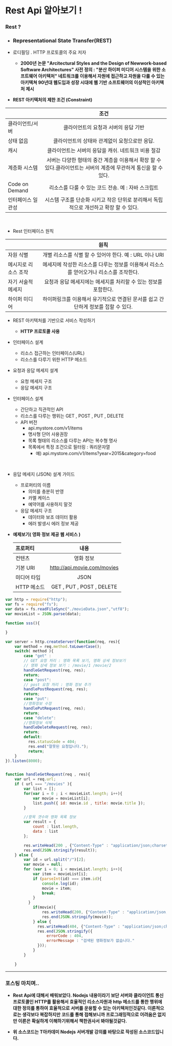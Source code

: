 # Rest Api 알아보기 !

### Rest ?
- ### Representational State Transfer(REST)

- 로디필딩 . HTTP 프로토콜의 주요 저자
  - __2000년 논문
"Arcitectural Styles and the Design of Newwork-based Software Architectures"
사전 정의 : "분산 하이퍼 미디어 시스템을 위한 소프트웨어 아키텍처"
네트워크를 이용해서 자원에 접근하고 자원을 다룰 수 있는 아키텍쳐
90년대 웹도입과 성장 시대에 웹 기반 소프트웨어의 이상적인 아키텍처 제시__


- __REST 아키텍처의 제한 조건 (Constraint)__

| | 조건 |
| :------------ | :-----------: |
| 클라이언트/서버  | 클라이언트의 요청과 서버의 응답 기반 |
| 상태 없음   |  클라이언트의 상태와 관계없이 요청으로만 응답. |
| 캐시   | 클라이언트는 서버의 응답을 캐쉬. 네트워크 비용 절감  |
| 계층화 시스템 | 서버는 다양한 형태의 중간 계층을 이용해서 확장 할 수 있다.클라이언트는 서버의 계층에 무관하게 통신을 할 수 있다. |
| Code on Demand  | 리소스를 다룰 수 있는 코드 전송. 예 : 자바 스크립트  |
| 인터페이스 일관성  | 시스템 구조를 단순화 시키고 작은 단위로 분리해서 독립적으로 개선하고 확장 할 수 있다.  |

<br>

- Rest 인터페이스 원칙

| | 원칙 |
| :------------ | :-----------: |
| 자원 식별  | 개별 리소스를 식별 할 수 있어야 한다. 예 : URL 이나 URI |
| 메시지로 리소스 조작   |  메세지에 작성한 리소스를 다루는 정보를 이용해서 리소스를 얻어오거나 리소스를 조작한다. |
| 자기 서술적 메세지 | 요청과 응답 메세지에는 메세지를 처리할 수 있는 정보를 포함한다.  |
| 하이퍼 미디어 | 하이퍼링크를 이용해서 유기적으로 연결된 문서를 쉽고 간단하게 정보를 접할 수 있다. |


- REST 아키텍처를 기반으로 서비스 작성하기
  - __HTTP 프로토콜 사용__



- 인터페이스 설계
  - 리소스 접근하는 인터페이스(URL)
  - 리소스를 다루기 위한 HTTP 메소드



- 요청과 응답 메세지 설계
  - 요청 메세지 구조
  - 응답 메세지 구조



- 인터페이스 설계
  - 간단하고 직관적인 API
  - 리소스를 다루는 행위는 GET , POST , PUT , DELETE
  - API 버전
    - api.mystore.com/v1/items
    - 명사형 단어 사용권장
    - 목록 형태의 리소스를 다루는 API는 복수형 명사
    - 목록에서 특정 조건으로 필터링 : 쿼리문자열
        - 예) api.mystore.com/v1/items?year=2015&category=food

<br>

- 응답 메세지 (JSON) 설계 가이드
  - 프로퍼티의 이름
    - 의미를 충분히 반영
    - 카멜 케이스
    - 예약어를 사용하지 말것
  - 응답 메세지 구조
    - 데이터와 보조 데이터 활용
    - 에러 발생시 에러 정보 제공


- __예제보기( 영화 정보 제공 웹 서비스 )__

  | 프로퍼티 | 내용 |
  | :------------ | :-----------: |
  | 컨텐츠  | 영화 정보 |
  | 기본 URI   |  http://api.movie.com/movies |
  | 미디어 타입  |  JSON  |
  |  HTTP 메소드 | GET , PUT , POST , DELETE |

```javascript
var http = require("http");
var fs = require("fs");
var data = fs.readFileSync("./movieData.json","utf8");
var movieList = JSON.parse(data);

function sss(){

}

var server = http.createServer(function(req, res){
    var method = req.method.toLowerCase();
    switch( method ){
        case "get" :
        // GET 요청 처리 : 영화 목록 보기, 영화 상세 정보보기
        // 영화 상세 정보 보기 : /movie/1 /movie/2
        handleGetRequest(req, res);
        return;
        case "post":
        // post 요청 처리 : 영화 정보 추가
        handlePostRequest(req, res);
        return;
        case "put":
        //영화정보 수정
        handlePutRequest(req, res);
        return;
        case "delete":
        //영화정보 삭제
        handleDeleteRequest(req, res);
        return;
        default:
          res.statusCode = 404;
          res.end("잘못된 요청입니다.");
          return;
    }
}).listen(8000);


function handleGetRequest(req , res){
    var url = req.url;
    if ( url === "/movies" ){
        var list = [];
        for(var i = 0 ; i < movieList.length; i++){
            var movie = movieList[i];
            list.push({ id: movie.id , title: movie.title });
        }

        //항목 갯수와 영화 목록 정보
        var result = {
            count : list.length,
            data : list
        };

        res.writeHead(200 , {"Content-Type" : "application/json;charset=utf-8"});
        res.end(JSON.stringify(result));
    } else {
        var id = url.split("/")[2];
        var movie = null;
        for (var i = 0; i < movieList.length; i++){
            var item = movieList[i];
            if (parseInt(id) === item.id){
                console.log(id);
                movie = item;
                break;
            }
          }
            if(movie){
                res.writeHead(200, {"Content-Type" : "application/json;charset=utf-8"});
                res.end(JSON.stringify(movie));
            } else {
              res.writeHead(404, {"Content-Type" : "application/json;charset=utf-8"});
              res.end(JSON.stringify({
                  errorCode : 404,
                  errorMessage : "검색된 영화정보가 없습니다."
              }));
            }
        }

    }
```


---

### 포스팅 마치며..

  - __Rest Api에 대해서 배워보았다. Nodejs 내용이라기 보단 서버와 클라이언트 통신 프로토콜인 HTTP를 활용해서 효율적인 리소스자원과 http 메소드를 통한 행위에 대한 정의를 통하여 효율적으로 서버를 운용할 수 있는 아키텍처인것같다. 이론적으로는 생각보다 복잡하지만 코드를 통해 접해보니까 프로그래밍적으로 어려움은 없지만 이론은 확실하게 이해하기위해서 책한권사서 봐야될것같다.__



  - __위 소스코드는 T아카데미 Nodejs 서버개발 강의를 바탕으로 작성된 소스코드입니다.__
